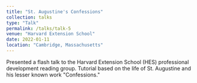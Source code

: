 ```yaml
---
title: "St. Augustine's Confessions"
collection: talks
type: "Talk"
permalink: /talks/talk-5
venue: "Harvard Extension School"
date: 2022-01-11
location: "Cambridge, Massachusetts"
---
```


Presented a flash talk to the Harvard Extension School (HES) professional development reading group. Tutorial based on the life of St. Augustine and his lesser known work "Confessions."
